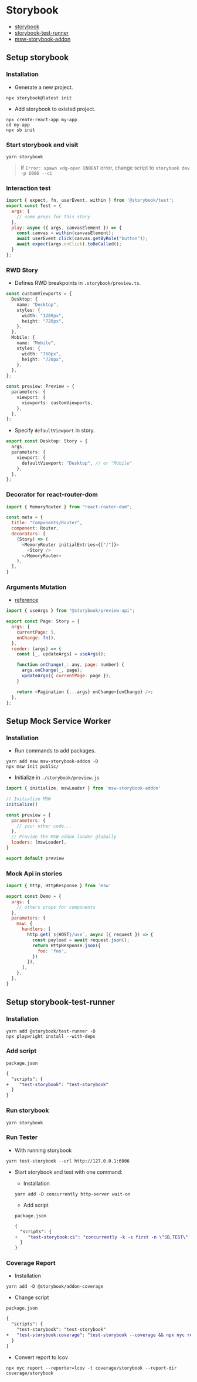 # Storybook

- [storybook](https://storybook.js.org/docs/get-started/frameworks/react-vite)
- [storybook-test-runner](https://github.com/storybookjs/test-runner)
- [msw-storybook-addon](https://storybook.js.org/addons/msw-storybook-addon)

## Setup storybook


### Installation

- Generate a new project.

```
npx storybook@latest init
```

- Add storybook to existed project.

```
npx create-react-app my-app
cd my-app
npx sb init
```

### Start storybook and visit

```
yarn storybook
```

> If `Error: spawn xdg-open ENOENT` error, change script to `storybook dev -p 6006 --ci`


### Interaction test

```javascript
import { expect, fn, userEvent, within } from '@storybook/test';
export const Test = {
  args: {
    // some props for this story
  },
  play: async ({ args, canvasElement }) => {
    const canvas = within(canvasElement);
    await userEvent.click(canvas.getByRole("button"));
    await expect(args.onClick).toBeCalled();
  }
};

```
### RWD Story

- Defines RWD breakpoints in `.storybook/preview.ts`.

```typescript
const customViewports = {
  Desktop: {
    name: "Desktop",
    styles: {
      width: "1280px",
      height: "720px",
    },
  },
  Mobile: {
    name: "Mobile",
    styles: {
      width: "768px",
      height: "720px",
    },
  },
};

const preview: Preview = {
  parameters: {
    viewport: {
      viewports: customViewports,
    },
  },
};
```

- Specify `defaultViewport` in story.

```typescript
export const Desktop: Story = {
  args,
  parameters: {
    viewport: {
      defaultViewport: "Desktop", // or "Mobile"
    },
  },
};
```
### Decorator for react-router-dom

```javascript
import { MemoryRouter } from "react-router-dom";

const meta = {
  title: "Components/Router",
  component: Router,
  decorators: [
    (Story) => (
      <MemoryRouter initialEntries={["/"]}>
        <Story />
      </MemoryRouter>
    ),
  ],
}
```
### Arguments Mutation

- [reference](https://storybook.js.org/docs/writing-stories/args#setting-args-from-within-a-story)

```javascript
import { useArgs } from "@storybook/preview-api";

export const Page: Story = {
  args: {
    currentPage: 5,
    onChange: fn(),
  },
  render: (args) => {
    const [_, updateArgs] = useArgs();

    function onChange(_: any, page: number) {
      args.onChange(_, page);
      updateArgs({ currentPage: page });
    }

    return <Pagination {...args} onChange={onChange} />;
  },
};
```

## Setup Mock Service Worker

### Installation

- Run commands to add packages.

```
yarn add msw msw-storybook-addon -D
npx msw init public/
```

- Initialize in `./storybook/preview.js`

```javascript
import { initialize, mswLoader } from 'msw-storybook-addon'

// Initialize MSW
initialize()

const preview = {
  parameters: {
    // your other code...
  },
  // Provide the MSW addon loader globally
  loaders: [mswLoader],
}

export default preview
```

### Mock Api in stories

```javascript
import { http, HttpResponse } from 'msw'

export const Demo = {
  args: {
    // others props for components
  },
  parameters: {
    msw: {
      handlers: [
        http.get(`${HOST}/use`, async ({ request }) => {
          const payload = await request.json();
          return HttpResponse.json({
            foo: 'foo',
          })
        }),
      ],
    },
  },
}
```

## Setup storybook-test-runner

### Installation

```
yarn add @storybook/test-runner -D
npx playwright install --with-deps
```

### Add script

`package.json`
```diff
{
  "scripts": {
+    "test-storybook": "test-storybook"
  }
}
```

### Run storybook

```
yarn storybook
```

### Run Tester

- With running storybook
  
```
yarn test-storybook --url http://127.0.0.1:6006
```

- Start storybook and test with one command:

  - Installation

  ```
  yarn add -D concurrently http-server wait-on
  ```

  - Add script

  `package.json`
  ```diff
  {
    "scripts": {
  +    "test-storybook:ci": "concurrently -k -s first -n \"SB,TEST\" -c \"magenta,blue\" \"yarn build-storybook --quiet && npx http-server storybook-static --port 6006 --silent\" \"wait-on tcp:6006 && yarn test-storybook\""
    }
  }
  ```

### Coverage Report
  
- Installation
  
```
yarn add -D @storybook/addon-coverage
```

- Change script

`package.json`
```diff
{
  "scripts": {
    "test-storybook": "test-storybook"
+   "test-storybook:coverage": "test-storybook --coverage && npx nyc report --reporter=lcov -t coverage/storybook --report-dir coverage/storybook"
  }
}
```

- Convert report to lcov

```
npx nyc report --reporter=lcov -t coverage/storybook --report-dir coverage/storybook
```

